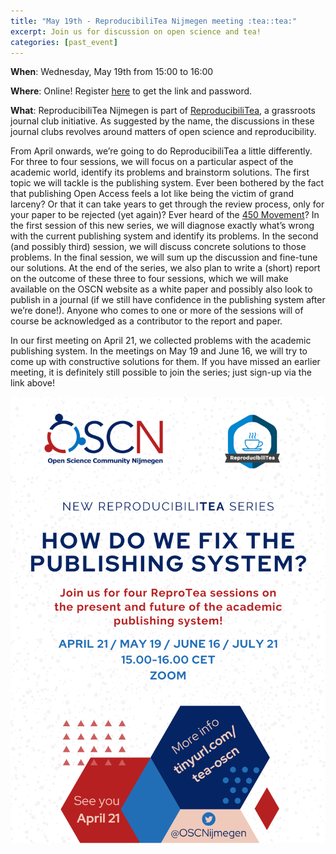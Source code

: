 ```yaml
---
title: "May 19th - ReproducibiliTea Nijmegen meeting :tea::tea:"
excerpt: Join us for discussion on open science and tea!
categories: [past_event]
---
```


**When**: Wednesday, May 19th from 15:00 to 16:00

**Where**: Online! Register [here](https://forms.gle/EJkPkCx7jTNkfg8o8) to get the link and password.

**What**: ReproducibiliTea Nijmegen is part of [ReproducibiliTea](https://reproducibilitea.org/), a grassroots journal club initiative.
As suggested by the name, the discussions in these journal clubs revolves around matters of open science and reproducibility.

From April onwards, we’re going to do ReproducibiliTea a little differently. For three to four sessions, we will focus on a particular aspect of the academic world, identify its problems and brainstorm solutions. The first topic we will tackle is the publishing system. Ever been bothered by the fact that publishing Open Access feels a lot like being the victim of grand larceny? Or that it can take years to get through the review process, only for your paper to be rejected (yet again)? Ever heard of the [450 Movement](https://twitter.com/450Movement)? In the first session of this new series, we will diagnose exactly what’s wrong with the current publishing system and identify its problems. In the second (and possibly third) session, we will discuss concrete solutions to those problems. In the final session, we will sum up the discussion and fine-tune our solutions. At the end of the series, we also plan to write a (short) report on the outcome of these three to four sessions, which we will make available on the OSCN website as a white paper and possibly also look to publish in a journal (if we still have confidence in the publishing system after we’re done!). Anyone who comes to one or more of the sessions will of course be acknowledged as a contributor to the report and paper.

In our first meeting on April 21, we collected problems with the academic publishing system. In the meetings on May 19 and June 16, we will try to come up with constructive solutions for them. If you have missed an earlier meeting, it is definitely still possible to join the series; just sign-up via the link above! 

![flyer](../assets//images//ReproTea_series.png)